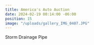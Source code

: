 ```yaml
---
title: America's Auto Auction
date: 2024-02-19 00:14:00 -06:00
position: 15
image: "/uploads/gallery_IMG_0407.JPG"
---
```


Storm Drainage Pipe